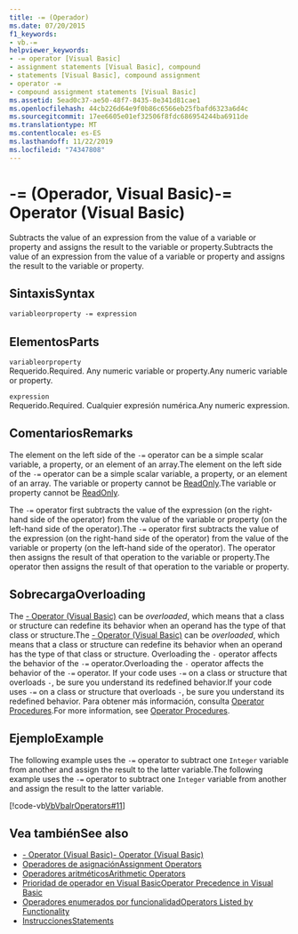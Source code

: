 ```yaml
---
title: -= (Operador)
ms.date: 07/20/2015
f1_keywords:
- vb.-=
helpviewer_keywords:
- -= operator [Visual Basic]
- assignment statements [Visual Basic], compound
- statements [Visual Basic], compound assignment
- operator -=
- compound assignment statements [Visual Basic]
ms.assetid: 5ead0c37-ae50-48f7-8435-8e341d81cae1
ms.openlocfilehash: 44cb226d64e9f0b86c6566eb25fbafd6323a6d4c
ms.sourcegitcommit: 17ee6605e01ef32506f8fdc686954244ba6911de
ms.translationtype: MT
ms.contentlocale: es-ES
ms.lasthandoff: 11/22/2019
ms.locfileid: "74347808"
---
```

# <a name="--operator-visual-basic"></a><span data-ttu-id="62925-102">-= (Operador, Visual Basic)</span><span class="sxs-lookup"><span data-stu-id="62925-102">-= Operator (Visual Basic)</span></span>
<span data-ttu-id="62925-103">Subtracts the value of an expression from the value of a variable or property and assigns the result to the variable or property.</span><span class="sxs-lookup"><span data-stu-id="62925-103">Subtracts the value of an expression from the value of a variable or property and assigns the result to the variable or property.</span></span>  
  
## <a name="syntax"></a><span data-ttu-id="62925-104">Sintaxis</span><span class="sxs-lookup"><span data-stu-id="62925-104">Syntax</span></span>  
  
```vb  
variableorproperty -= expression  
```  
  
## <a name="parts"></a><span data-ttu-id="62925-105">Elementos</span><span class="sxs-lookup"><span data-stu-id="62925-105">Parts</span></span>  
 `variableorproperty`  
 <span data-ttu-id="62925-106">Requerido.</span><span class="sxs-lookup"><span data-stu-id="62925-106">Required.</span></span> <span data-ttu-id="62925-107">Any numeric variable or property.</span><span class="sxs-lookup"><span data-stu-id="62925-107">Any numeric variable or property.</span></span>  
  
 `expression`  
 <span data-ttu-id="62925-108">Requerido.</span><span class="sxs-lookup"><span data-stu-id="62925-108">Required.</span></span> <span data-ttu-id="62925-109">Cualquier expresión numérica.</span><span class="sxs-lookup"><span data-stu-id="62925-109">Any numeric expression.</span></span>  
  
## <a name="remarks"></a><span data-ttu-id="62925-110">Comentarios</span><span class="sxs-lookup"><span data-stu-id="62925-110">Remarks</span></span>  
 <span data-ttu-id="62925-111">The element on the left side of the `-=` operator can be a simple scalar variable, a property, or an element of an array.</span><span class="sxs-lookup"><span data-stu-id="62925-111">The element on the left side of the `-=` operator can be a simple scalar variable, a property, or an element of an array.</span></span> <span data-ttu-id="62925-112">The variable or property cannot be [ReadOnly](../../../visual-basic/language-reference/modifiers/readonly.md).</span><span class="sxs-lookup"><span data-stu-id="62925-112">The variable or property cannot be [ReadOnly](../../../visual-basic/language-reference/modifiers/readonly.md).</span></span>  
  
 <span data-ttu-id="62925-113">The `-=` operator first subtracts the value of the expression (on the right-hand side of the operator) from the value of the variable or property (on the left-hand side of the operator).</span><span class="sxs-lookup"><span data-stu-id="62925-113">The `-=` operator first subtracts the value of the expression (on the right-hand side of the operator) from the value of the variable or property (on the left-hand side of the operator).</span></span> <span data-ttu-id="62925-114">The operator then assigns the result of that operation to the variable or property.</span><span class="sxs-lookup"><span data-stu-id="62925-114">The operator then assigns the result of that operation to the variable or property.</span></span>  
  
## <a name="overloading"></a><span data-ttu-id="62925-115">Sobrecarga</span><span class="sxs-lookup"><span data-stu-id="62925-115">Overloading</span></span>  
 <span data-ttu-id="62925-116">The [- Operator (Visual Basic)](../../../visual-basic/language-reference/operators/subtraction-operator.md) can be *overloaded*, which means that a class or structure can redefine its behavior when an operand has the type of that class or structure.</span><span class="sxs-lookup"><span data-stu-id="62925-116">The [- Operator (Visual Basic)](../../../visual-basic/language-reference/operators/subtraction-operator.md) can be *overloaded*, which means that a class or structure can redefine its behavior when an operand has the type of that class or structure.</span></span> <span data-ttu-id="62925-117">Overloading the `-` operator affects the behavior of the `-=` operator.</span><span class="sxs-lookup"><span data-stu-id="62925-117">Overloading the `-` operator affects the behavior of the `-=` operator.</span></span> <span data-ttu-id="62925-118">If your code uses `-=` on a class or structure that overloads `-`, be sure you understand its redefined behavior.</span><span class="sxs-lookup"><span data-stu-id="62925-118">If your code uses `-=` on a class or structure that overloads `-`, be sure you understand its redefined behavior.</span></span> <span data-ttu-id="62925-119">Para obtener más información, consulta [Operator Procedures](../../../visual-basic/programming-guide/language-features/procedures/operator-procedures.md).</span><span class="sxs-lookup"><span data-stu-id="62925-119">For more information, see [Operator Procedures](../../../visual-basic/programming-guide/language-features/procedures/operator-procedures.md).</span></span>  
  
## <a name="example"></a><span data-ttu-id="62925-120">Ejemplo</span><span class="sxs-lookup"><span data-stu-id="62925-120">Example</span></span>  
 <span data-ttu-id="62925-121">The following example uses the `-=` operator to subtract one `Integer` variable from another and assign the result to the latter variable.</span><span class="sxs-lookup"><span data-stu-id="62925-121">The following example uses the `-=` operator to subtract one `Integer` variable from another and assign the result to the latter variable.</span></span>  
  
 [!code-vb[VbVbalrOperators#11](~/samples/snippets/visualbasic/VS_Snippets_VBCSharp/VbVbalrOperators/VB/Class1.vb#11)]  
  
## <a name="see-also"></a><span data-ttu-id="62925-122">Vea también</span><span class="sxs-lookup"><span data-stu-id="62925-122">See also</span></span>

- [<span data-ttu-id="62925-123">- Operator (Visual Basic)</span><span class="sxs-lookup"><span data-stu-id="62925-123">- Operator (Visual Basic)</span></span>](../../../visual-basic/language-reference/operators/subtraction-operator.md)
- [<span data-ttu-id="62925-124">Operadores de asignación</span><span class="sxs-lookup"><span data-stu-id="62925-124">Assignment Operators</span></span>](../../../visual-basic/language-reference/operators/assignment-operators.md)
- [<span data-ttu-id="62925-125">Operadores aritméticos</span><span class="sxs-lookup"><span data-stu-id="62925-125">Arithmetic Operators</span></span>](../../../visual-basic/language-reference/operators/arithmetic-operators.md)
- [<span data-ttu-id="62925-126">Prioridad de operador en Visual Basic</span><span class="sxs-lookup"><span data-stu-id="62925-126">Operator Precedence in Visual Basic</span></span>](../../../visual-basic/language-reference/operators/operator-precedence.md)
- [<span data-ttu-id="62925-127">Operadores enumerados por funcionalidad</span><span class="sxs-lookup"><span data-stu-id="62925-127">Operators Listed by Functionality</span></span>](../../../visual-basic/language-reference/operators/operators-listed-by-functionality.md)
- [<span data-ttu-id="62925-128">Instrucciones</span><span class="sxs-lookup"><span data-stu-id="62925-128">Statements</span></span>](../../../visual-basic/programming-guide/language-features/statements.md)

